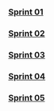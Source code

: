 ### [Sprint 01](_docs/classes/01.sprint/class.md)

### [Sprint 02](_docs/classes/02.sprint/class.md)

### [Sprint 03](_docs/classes/03.sprint/class.md)

### [Sprint 04](_docs/classes/04.sprint/class.md)

### [Sprint 05](_docs/classes/05.sprint/class.md)
